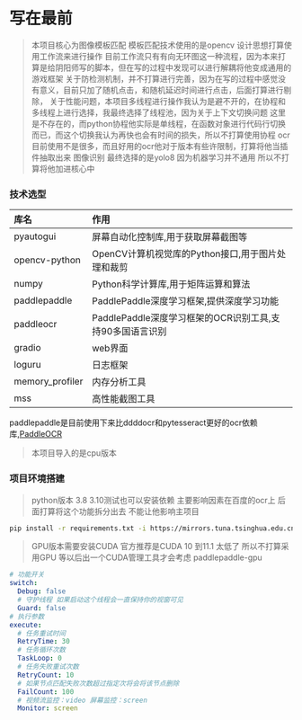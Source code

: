 # 写在最前

> 本项目核心为图像模板匹配 模板匹配技术使用的是opencv
> 设计思想打算使用工作流来进行操作
> 目前工作流只有有向无环图这一种流程，因为本来打算是给阴阳师写的脚本，但在写的过程中发现可以进行解耦将他变成通用的游戏框架
> 关于防检测机制，并不打算进行完善，因为在写的过程中感觉没有意义，目前只加了随机点击，和随机延迟时间进行点击，后面打算进行剔除，
> 关于性能问题，本项目多线程进行操作我认为是避不开的，在协程和多线程上进行选择，我最终选择了线程池，因为关于上下文切换问题
> 这里是不存在的，而python协程他实际是单线程，在函数对象进行代码行切换而已，而这个切换我认为再快也会有时间的损失，所以不打算使用协程
> ocr 目前使用不是很多，而且好用的ocr他对于版本有些许限制，打算将他当插件抽取出来
> 图像识别 最终选择的是yolo8 因为机器学习并不通用 所以不打算将他加进核心中

### 技术选型

| 库名              | 作用                                    |
|:----------------|:--------------------------------------|
| pyautogui       | 屏幕自动化控制库,用于获取屏幕截图等                    |
| opencv-python   | OpenCV计算机视觉库的Python接口,用于图片处理和裁剪       |
| numpy           | Python科学计算库,用于矩阵运算和算法                 |
| paddlepaddle    | PaddlePaddle深度学习框架,提供深度学习功能           |
| paddleocr       | PaddlePaddle深度学习框架的OCR识别工具,支持90多国语言识别 |
| gradio          | web界面                                 |
| loguru          | 日志框架                                  |
| memory_profiler | 内存分析工具                                |
| mss             | 高性能截图工具                               |

>
paddlepaddle是目前使用下来比ddddocr和pytesseract更好的ocr依赖库,[PaddleOCR](https://github.com/PaddlePaddle/PaddleOCR/blob/release/2.6/doc/doc_ch/quickstart.md#2)
>
> 本项目导入的是cpu版本

### 项目环境搭建

> python版本 3.8
> 3.10测试也可以安装依赖
> 主要影响因素在百度的ocr上 后面打算将这个功能拆分出去 不能让他影响主项目

```sh
pip install -r requirements.txt -i https://mirrors.tuna.tsinghua.edu.cn/pypi/web/simple
```

> GPU版本需要安装CUDA
> 官方推荐是CUDA 10 到11.1 太低了 所以不打算采用GPU
> 等以后出一个CUDA管理工具才会考虑
> paddlepaddle-gpu

```yml
# 功能开关
switch:
  Debug: false
  # 守护线程 如果启动这个线程会一直保持你的视窗可见
  Guard: false
# 执行参数
execute:
  # 任务重试时间
  RetryTime: 30
  # 任务循环次数
  TaskLoop: 0
  # 任务失败重试次数
  RetryCount: 10
  # 如果节点匹配失败次数超过指定次将会将该节点删除
  FailCount: 100
  # 视频流监控：video 屏幕监控：screen
  Monitor: screen



```